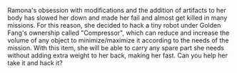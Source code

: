 Ramona's obsession with modifications and the addition of artifacts to her body has slowed her down and made her fail and almost get killed in many missions. For this reason, she decided to hack a tiny robot under Golden Fang's ownership called "Compressor", which can reduce and increase the volume of any object to minimize/maximize it according to the needs of the mission. With this item, she will be able to carry any spare part she needs without adding extra weight to her back, making her fast. Can you help her take it and hack it?